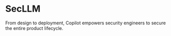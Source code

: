 # SecLLM
From design to deployment, Copilot empowers security engineers to secure the entire product lifecycle.
